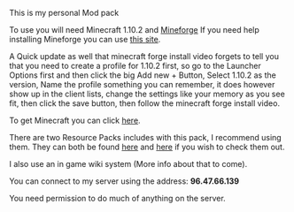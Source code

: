 This is my personal Mod pack

To use you will need Minecraft 1.10.2 and [Mineforge](http://files.minecraftforge.net/maven/net/minecraftforge/forge/index_1.10.2.html#Downloads) 
If you need help installing Mineforge you can use [this site](https://www.youtube.com/watch?v=IxgrPFOYSBo). 

A Quick update as well that minecraft forge install video forgets to tell you that you need to create a profile for 1.10.2 first, so go to the  Launcher Options first and then click the big Add new + Button, Select 1.10.2 as the version, Name the profile something you can remember, it does however show up in the client lists, change the settings  like your memory as you see fit, then click the save button, then follow the minecraft forge install video.

To get Minecraft you can click [here](http://www.wikihow.com/Download-Minecraft).

There are two Resource Packs includes with this pack, I recommend using them. They can both be found [here](https://mods.curse.com/texture-packs/minecraft/equanimity-32x) and [here](http://f32.me/) if you wish to check them out.

I also use an in game wiki system (More info about that to come).

You can connect to my server using the address: **96.47.66.139**  

You need permission to do much of anything on the server.



